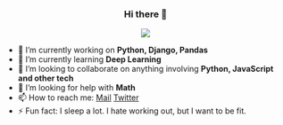 <h3 align="center">Hi there 👋</h3>
<p align="center">
  <img src="https://i.pinimg.com/originals/4b/0d/84/4b0d84de7839e69b3f42b76b2b0a3b9c.gif"/>
</p>

- 🔭 I’m currently working on **Python, Django, Pandas**
- 🌱 I’m currently learning **Deep Learning**
- 👯 I’m looking to collaborate on anything involving **Python, JavaScript and other tech**
- 🤔 I’m looking for help with **Math**
- 📫 How to reach me: [Mail](achavan1211@gmail.com) [Twitter](https://twitter.com/CruiseDevice)
- ⚡ Fun fact: I sleep a lot. I hate working out, but I want to be fit.
